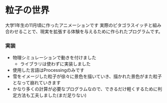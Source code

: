 # 粒子の世界
大学1年生の11月頃に作ったアニメーションです
実際のピタゴラスイッチと組み合わせることで、現実を拡張する体験を与えるために作られたプログラムです。
### 実装
- 物理シミュレーションで動きを付けました
    - ライブラリは使わずに実装しました
- 使用した言語はProcessingのみです
- 雪をイメージした粒子が徐々に景色を描いていき、描かれた景色がまた粒子となって崩れていきます
- かなり多くの計算が必要なプログラムなので、できるだけ軽くするために判定方法も工夫しました(まだ足りない)


